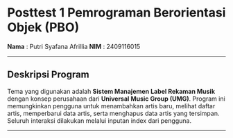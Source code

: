 # Posttest 1 Pemrograman Berorientasi Objek (PBO)

**Nama**  : Putri Syafana Afrillia
**NIM**   : 2409116015 

---

## Deskripsi Program
Tema yang digunakan adalah **Sistem Manajemen Label Rekaman Musik** dengan konsep perusahaan dari **Universal Music Group (UMG)**. Program ini memungkinkan pengguna untuk menambahkan artis baru, melihat daftar artis, memperbarui data artis, serta menghapus data artis yang tersimpan. Seluruh interaksi dilakukan melalui inputan index dari pengguna.  

---

